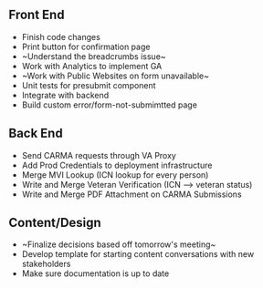 ## Front End

- Finish code changes
- Print button for confirmation page
- ~Understand the breadcrumbs issue~
- Work with Analytics to implement GA
- ~Work with Public Websites on form unavailable~
- Unit tests for presubmit component
- Integrate with backend
- Build custom error/form-not-submimtted page

## Back End

- Send CARMA requests through VA Proxy
- Add Prod Credentials to deployment infrastructure
- Merge MVI Lookup (ICN lookup for every person)
- Write and Merge Veteran Verification (ICN --> veteran status)
- Write and Merge PDF Attachment on CARMA Submissions

## Content/Design
- ~Finalize decisions based off tomorrow's meeting~
- Develop template for starting content conversations with new stakeholders
- Make sure documentation is up to date
